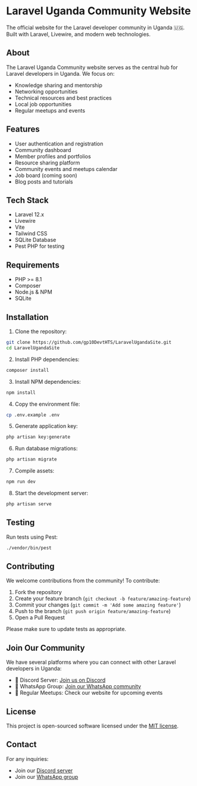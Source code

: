# Laravel Uganda Community Website

The official website for the Laravel developer community in Uganda 🇺🇬. Built with Laravel, Livewire, and modern web technologies.

## About

The Laravel Uganda Community website serves as the central hub for Laravel developers in Uganda. We focus on:
- Knowledge sharing and mentorship
- Networking opportunities
- Technical resources and best practices
- Local job opportunities
- Regular meetups and events

## Features

- User authentication and registration
- Community dashboard
- Member profiles and portfolios
- Resource sharing platform
- Community events and meetups calendar
- Job board (coming soon)
- Blog posts and tutorials

## Tech Stack

- Laravel 12.x
- Livewire
- Vite
- Tailwind CSS
- SQLite Database
- Pest PHP for testing

## Requirements

- PHP >= 8.1
- Composer
- Node.js & NPM
- SQLite

## Installation

1. Clone the repository:
```bash
git clone https://github.com/gp10DevtHTS/LaravelUgandaSite.git
cd LaravelUgandaSite
```

2. Install PHP dependencies:
```bash
composer install
```

3. Install NPM dependencies:
```bash
npm install
```

4. Copy the environment file:
```bash
cp .env.example .env
```

5. Generate application key:
```bash
php artisan key:generate
```

6. Run database migrations:
```bash
php artisan migrate
```

7. Compile assets:
```bash
npm run dev
```

8. Start the development server:
```bash
php artisan serve
```

## Testing

Run tests using Pest:
```bash
./vendor/bin/pest
```

## Contributing

We welcome contributions from the community! To contribute:

1. Fork the repository
2. Create your feature branch (`git checkout -b feature/amazing-feature`)
3. Commit your changes (`git commit -m 'Add some amazing feature'`)
4. Push to the branch (`git push origin feature/amazing-feature`)
5. Open a Pull Request

Please make sure to update tests as appropriate.

## Join Our Community

We have several platforms where you can connect with other Laravel developers in Uganda:

- 💬 Discord Server: [Join us on Discord](https://discord.gg/7FWvfABUwz)
- 📱 WhatsApp Group: [Join our WhatsApp community](https://chat.whatsapp.com/Gl6OT8i4DWyGnVv93Cjx1Y)
- 🎯 Regular Meetups: Check our website for upcoming events
<!-- - 🌐 Twitter: [@LaravelUganda](https://twitter.com/laraveluganda) -->

## License

This project is open-sourced software licensed under the [MIT license](https://opensource.org/licenses/MIT).

## Contact

For any inquiries:
- Join our [Discord server](https://discord.gg/7FWvfABUwz)
- Join our [WhatsApp group](https://chat.whatsapp.com/Gl6OT8i4DWyGnVv93Cjx1Y)
<!-- - Email: laraveluganda@gmail.com -->
